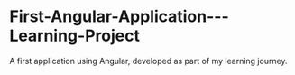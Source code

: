 # First-Angular-Application---Learning-Project
A first application using Angular, developed as part of my learning journey.
